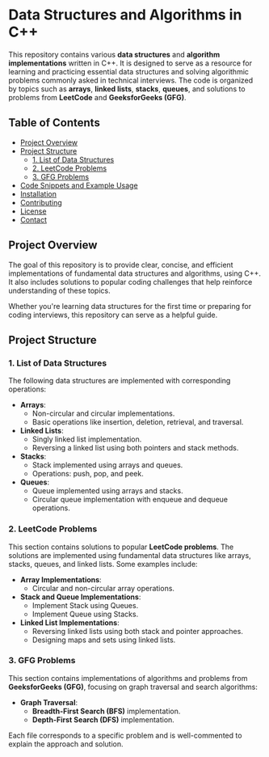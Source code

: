 # Data Structures and Algorithms in C++

This repository contains various **data structures** and **algorithm implementations** written in C++. It is designed to serve as a resource for learning and practicing essential data structures and solving algorithmic problems commonly asked in technical interviews. The code is organized by topics such as **arrays**, **linked lists**, **stacks**, **queues**, and solutions to problems from **LeetCode** and **GeeksforGeeks (GFG)**.

## Table of Contents
- [Project Overview](#project-overview)
- [Project Structure](#project-structure)
  - [1. List of Data Structures](#1-list-of-data-structures)
  - [2. LeetCode Problems](#2-leetcode-problems)
  - [3. GFG Problems](#3-gfg-problems)
- [Code Snippets and Example Usage](#code-snippets-and-example-usage)
- [Installation](#installation)
- [Contributing](#contributing)
- [License](#license)
- [Contact](#contact)

## Project Overview

The goal of this repository is to provide clear, concise, and efficient implementations of fundamental data structures and algorithms, using C++. It also includes solutions to popular coding challenges that help reinforce understanding of these topics.

Whether you're learning data structures for the first time or preparing for coding interviews, this repository can serve as a helpful guide.

## Project Structure

### 1. List of Data Structures
The following data structures are implemented with corresponding operations:

- **Arrays**:
  - Non-circular and circular implementations.
  - Basic operations like insertion, deletion, retrieval, and traversal.
- **Linked Lists**:
  - Singly linked list implementation.
  - Reversing a linked list using both pointers and stack methods.
- **Stacks**:
  - Stack implemented using arrays and queues.
  - Operations: push, pop, and peek.
- **Queues**:
  - Queue implemented using arrays and stacks.
  - Circular queue implementation with enqueue and dequeue operations.

### 2. LeetCode Problems
This section contains solutions to popular **LeetCode problems**. The solutions are implemented using fundamental data structures like arrays, stacks, queues, and linked lists. Some examples include:

- **Array Implementations**:
  - Circular and non-circular array operations.
- **Stack and Queue Implementations**:
  - Implement Stack using Queues.
  - Implement Queue using Stacks.
- **Linked List Implementations**:
  - Reversing linked lists using both stack and pointer approaches.
  - Designing maps and sets using linked lists.

### 3. GFG Problems
This section contains implementations of algorithms and problems from **GeeksforGeeks (GFG)**, focusing on graph traversal and search algorithms:

- **Graph Traversal**:
  - **Breadth-First Search (BFS)** implementation.
  - **Depth-First Search (DFS)** implementation.

Each file corresponds to a specific problem and is well-commented to explain the approach and solution.

